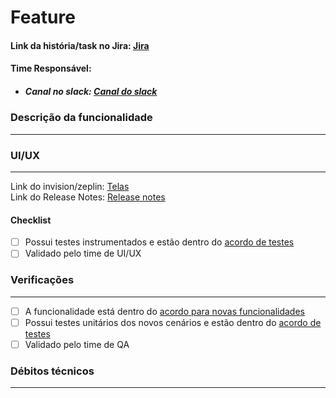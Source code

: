 # Feature

#### Link da história/task no Jira: [Jira](http://localhost/)

#### Time Responsável:
- ##### Canal no slack: [Canal do slack](http://localhost/)

### Descrição da funcionalidade
-------------
<!--Coloque aqui uma descrição do que é a funcionalidade --->

<!--Nessa funcionalidade há mudanças de tela ? Caso não remova o UI/UX Region  --->
<!-- begin UI/UX Region --->

### UI/UX
-------------
Link do invision/zeplin: [Telas](http://localhost/) \
Link do Release Notes: [Release notes](http://localhost/)

#### Checklist
- [ ] Possui testes instrumentados e estão dentro do [acordo de testes](https://confluence.intranet.uol.com.br/confluence/x/IQ0qEQ)
- [ ] Validado pelo time de UI/UX

<!-- end UI/UX Region --->

### Verificações
-------------
- [ ] A funcionalidade está dentro do [acordo para novas funcionalidades](https://confluence.intranet.uol.com.br/confluence/x/IQ0qEQ)
- [ ] Possui testes unitários dos novos cenários e estão dentro do [acordo de testes](https://confluence.intranet.uol.com.br/confluence/x/IQ0qEQ)
- [ ] Validado pelo time de QA

### Débitos técnicos
------------
<!--  Caso por alguma urgência não foi possível concluir algumas das pendências acima ou o código possui débitos técnicos, 
faça um breve resumo dos mesmos e se possível adicione os links do Jira relacionado a eles. Caso não houver débitos técnicos, remover essa seção --->
